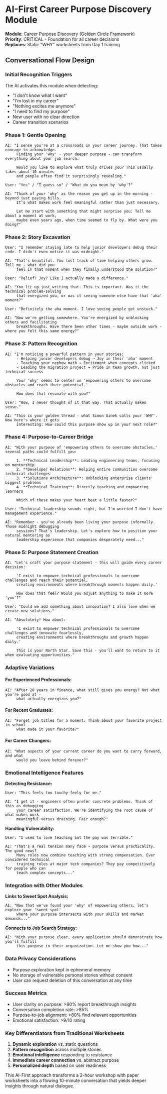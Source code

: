 # AI-First Career Purpose Discovery Module

**Module**: Career Purpose Discovery (Golden Circle Framework)  
**Priority**: CRITICAL - Foundation for all career decisions  
**Replaces**: Static "WHY" worksheets from Day 1 training  

## Conversational Flow Design

### Initial Recognition Triggers
The AI activates this module when detecting:
- "I don't know what I want"
- "I'm lost in my career"
- "Nothing excites me anymore"
- "I need to find my purpose"
- New user with no clear direction
- Career transition scenarios

### Phase 1: Gentle Opening
```
AI: "I sense you're at a crossroads in your career journey. That takes courage to acknowledge. 
     Finding your 'why' - your deeper purpose - can transform everything about your job search.
     
     Would you like to explore what truly drives you? This usually takes about 10 minutes 
     and people often find it surprisingly revealing."

User: "Yes" / "I guess so" / "What do you mean by 'why'?"

AI: "Think of your 'why' as the reason you get up in the morning - beyond just paying bills.
     It's what makes work feel meaningful rather than just necessary.
     
     Let me start with something that might surprise you: Tell me about a moment at work, 
     maybe even years ago, when time seemed to fly by. What were you doing?"
```

### Phase 2: Story Excavation
```
User: "I remember staying late to help junior developers debug their code. I didn't even notice it was midnight."

AI: "That's beautiful. You lost track of time helping others grow. Tell me - what did you 
     feel in that moment when they finally understood the solution?"

User: "Relief? Joy? Like I actually made a difference."

AI: "You lit up just writing that. This is important. Was it the technical problem-solving 
     that energized you, or was it seeing someone else have that 'aha' moment?"

User: "Definitely the aha moment. I love seeing people get unstuck."

AI: "Now we're getting somewhere. You're energized by unblocking others and facilitating 
     breakthroughs. Have there been other times - maybe outside work - where you felt this same energy?"
```

### Phase 3: Pattern Recognition
```
AI: "I'm noticing a powerful pattern in your stories:
     - Helping junior developers debug → Joy in their 'aha' moment
     - Teaching your nephew math → Excitement when concepts clicked
     - Leading the migration project → Pride in team growth, not just technical success
     
     Your 'why' seems to center on 'empowering others to overcome obstacles and reach their potential.'
     
     How does that resonate with you?"

User: "Wow, I never thought of it that way. That actually makes sense."

AI: "This is your golden thread - what Simon Sinek calls your 'WHY'. Now here's where it gets 
     interesting: How could this purpose show up in your next role?"
```

### Phase 4: Purpose-to-Career Bridge
```
AI: "With your purpose of 'empowering others to overcome obstacles,' several paths could fulfill you:
     
     1. **Technical Leadership**: Leading engineering teams, focusing on mentorship
     2. **Developer Relations**: Helping entire communities overcome technical challenges  
     3. **Solutions Architecture**: Unblocking enterprise clients' biggest problems
     4. **Technical Training**: Directly teaching and empowering learners
     
     Which of these makes your heart beat a little faster?"

User: "Technical leadership sounds right, but I'm worried I don't have management experience."

AI: "Remember - you've already been living your purpose informally. Those midnight debugging 
     sessions? That's leadership. Let's explore how to position your natural mentoring as 
     leadership experience that companies desperately need..."
```

### Phase 5: Purpose Statement Creation
```
AI: "Let's craft your purpose statement - this will guide every career decision:
     
     'I exist to empower technical professionals to overcome challenges and reach their potential,
     creating environments where breakthrough moments happen daily.'
     
     How does that feel? Would you adjust anything to make it more 'you'?"

User: "Could we add something about innovation? I also love when we create new solutions."

AI: "Absolutely! How about:
     
     'I exist to empower technical professionals to overcome challenges and innovate fearlessly,
     creating environments where breakthroughs and growth happen daily.'
     
     This is your North Star. Save this - you'll want to return to it when evaluating opportunities."
```

### Adaptive Variations

#### For Experienced Professionals:
```
AI: "After 20 years in finance, what still gives you energy? Not what you're good at - 
     what actually energizes you?"
```

#### For Recent Graduates:
```
AI: "Forget job titles for a moment. Think about your favorite project in school - 
     what made it your favorite?"
```

#### For Career Changers:
```
AI: "What aspects of your current career do you want to carry forward, and what 
     would you leave behind forever?"
```

### Emotional Intelligence Features

**Detecting Resistance:**
```
User: "This feels too touchy-feely for me."

AI: "I get it - engineers often prefer concrete problems. Think of this as debugging 
     your career satisfaction. We're identifying the root cause of what makes work 
     meaningful versus draining. Fair enough?"
```

**Handling Vulnerability:**
```
User: "I used to love teaching but the pay was terrible."

AI: "That's a real tension many face - purpose versus practicality. The good news? 
     Many roles now combine teaching with strong compensation. Ever considered technical 
     training roles at major tech companies? They pay competitively for people who can 
     teach complex concepts..."
```

### Integration with Other Modules

**Links to Sweet Spot Analysis:**
```
AI: "Now that we've found your 'why' of empowering others, let's explore your 'sweet spot' - 
     where your purpose intersects with your skills and market demands..."
```

**Connects to Job Search Strategy:**
```
AI: "With your purpose clear, every application should demonstrate how you'll fulfill 
     this purpose in their organization. Let me show you how..."
```

### Data Privacy Considerations
- Purpose exploration kept in ephemeral memory
- No storage of vulnerable personal stories without consent
- User can request deletion of this conversation at any time

### Success Metrics
- User clarity on purpose: >90% report breakthrough insights
- Conversation completion rate: >85%
- Purpose-to-job alignment: >80% find relevant opportunities
- Emotional satisfaction: >9/10 rating

### Key Differentiators from Traditional Worksheets
1. **Dynamic exploration** vs. static questions
2. **Pattern recognition** across multiple stories
3. **Emotional intelligence** responding to resistance
4. **Immediate career connection** vs. abstract purpose
5. **Personalized depth** based on user readiness

This AI-First approach transforms a 2-hour workshop with paper worksheets into a flowing 10-minute conversation that yields deeper insights through natural dialogue.